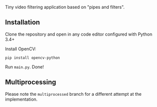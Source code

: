Tiny video filtering application based on "pipes and filters".

## Installation
Clone the repository and open in any code editor configured with Python 3.4+

Install OpenCV:
```
pip install opencv-python
```

Run `main.py`. Done!

## Multiprocessing
Please note the `multiprocessed` branch for a different attempt at the implementation.
